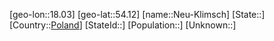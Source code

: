 ﻿---
location: [54.12,18.03]
type: City
tags:
- geo/City


SpocWebEntityId: 32794
isDeleted: false
confidential: public

---
[geo-lon::18.03]
[geo-lat::54.12]
[name::Neu-Klimsch]
[State::]
[Country::[Poland](geo/Continent/Europe/Poland.md)]
[StateId::]
[Population::]
[Unknown::]


